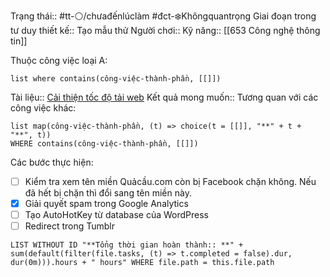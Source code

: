 
Trạng thái:: #tt-⚪/chưađếnlúclàm
#đct-❄️Khôngquantrọng
Giai đoạn trong tư duy thiết kế:: Tạo mẫu thử
Người chơi::
Kỹ năng:: [[653 Công nghệ thông tin]]

Thuộc công việc loại A:
```dataview
list where contains(công-việc-thành-phần, [[]])
```

Tài liệu:: [Cải thiện tốc độ tải web](https://blog.codinghorror.com/performance-is-a-feature/)
Kết quả mong muốn::
Tương quan với các công việc khác:
```dataview 
list map(công-việc-thành-phần, (t) => choice(t = [[]], "**" + t + "**", t))
WHERE contains(công-việc-thành-phần, [[]])
```

Các bước thực hiện:
- [ ] Kiểm tra xem tên miền Quảcầu.com còn bị Facebook chặn không. Nếu đã hết bị chặn thì đổi sang tên miền này.
- [x] Giải quyết spam trong Google Analytics
- [ ] Tạo AutoHotKey từ database của WordPress 
- [ ] Redirect trong Tumblr 

```dataview
LIST WITHOUT ID "**Tổng thời gian hoàn thành:: **" + sum(default(filter(file.tasks, (t) => t.completed = false).dur, dur(0m))).hours + " hours" WHERE file.path = this.file.path
```

